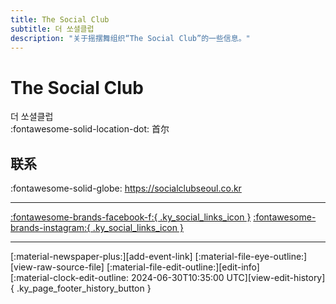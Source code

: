 ```yaml
---
title: The Social Club
subtitle: 더 쏘셜클럽
description: "关于摇摆舞组织“The Social Club”的一些信息。"
---
```


# The Social Club

더 쏘셜클럽  
:fontawesome-solid-location-dot: 首尔  


## 联系

:fontawesome-solid-globe: <https://socialclubseoul.co.kr>  

---

 [:fontawesome-brands-facebook-f:{ .ky_social_links_icon }](https://www.facebook.com/socialclubseoul) [:fontawesome-brands-instagram:{ .ky_social_links_icon }](https://instagram.com/thesocialcluba)

---

<div class="ky_page_footer" markdown>
<div class="ky_page_footer_trailing" markdown="span">
[:material-newspaper-plus:][add-event-link]
[:material-file-eye-outline:][view-raw-source-file]
[:material-file-edit-outline:][edit-info]
</div>
<div class="ky_page_footer_leading" markdown="span">
[:material-clock-edit-outline: 2024-06-30T10:35:00 UTC][view-edit-history]{ .ky_page_footer_history_button }
</div>
</div>

[add-event-link]: https://github.com/swingdance/events/issues/new?assignees=&labels=add+event&projects=&template=02-add_entity.yml&title=Add%20Event%3A%20ko_KR%20%E2%80%A2%20%3CName%3E&region=ko_KR&province=Seoul&city=Seoul&org_id=the-social-club "添加活动"
[view-raw-source-file]: https://github.com/swingdance/orgs/blob/main/ko_KR/the-social-club.json "查看原始源文件"
[edit-info]: https://github.com/swingdance/orgs/issues/new?assignees=&labels=update+org&projects=&template=03-update_entity.yml&title=Update%20Org%3A%20ko_KR%20%E2%80%A2%20The%20Social%20Club&region=ko_KR&id=the-social-club&name=The%20Social%20Club "编辑信息"

[view-edit-history]: https://github.com/swingdance/orgs/commits/main/ko_KR/the-social-club.json "查看编辑历史"
